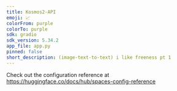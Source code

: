 ```yaml
---
title: Kosmos2-API
emoji: 📈
colorFrom: purple
colorTo: purple
sdk: gradio
sdk_version: 5.34.2
app_file: app.py
pinned: false
short_description: (image-text-to-text) i like freeness pt 1
---
```


Check out the configuration reference at https://huggingface.co/docs/hub/spaces-config-reference